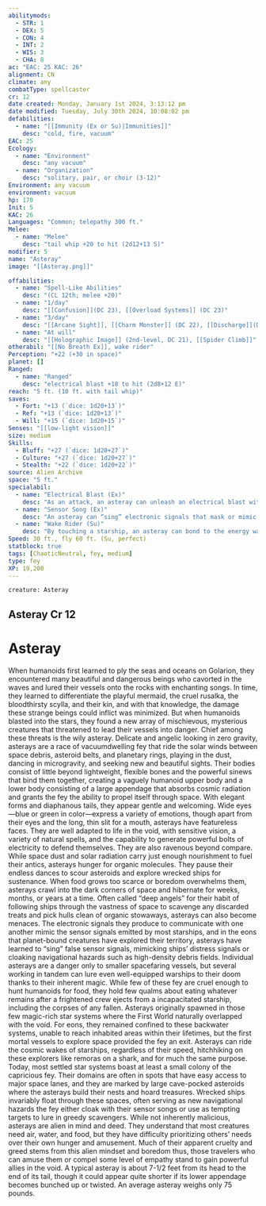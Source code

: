 ```yaml
---
abilitymods:
  - STR: 1
  - DEX: 5
  - CON: 4
  - INT: 2
  - WIS: 3
  - CHA: 8 
ac: "EAC: 25 KAC: 26" 
alignment: CN
climate: any
combatType: spellcaster
cr: 12
date created: Monday, January 1st 2024, 3:13:12 pm
date modified: Tuesday, July 30th 2024, 10:08:02 pm
defabilities:
  - name: "[[Immunity (Ex or Su)|Immunities]]"
    desc: "cold, fire, vacuum"
EAC: 25
Ecology:
  - name: "Environment"
    desc: "any vacuum"
  - name: "Organization"
    desc: "solitary, pair, or choir (3-12)"
Environment: any vacuum
environment: vacuum
hp: 170
Init: 5
KAC: 26
Languages: "Common; telepathy 300 ft."
Melee:
  - name: "Melee"
    desc: "tail whip +20 to hit (2d12+13 S)"
modifier: 5
name: "Asteray"
image: "[[Asteray.png]]"

offabilities:
  - name: "Spell-Like Abilities"
    desc: "(CL 12th; melee +20)"
  - name: "1/day"
    desc: "[[Confusion]](DC 23), [[Overload Systems]] (DC 23)"
  - name: "3/day"
    desc: "[[Arcane Sight]], [[Charm Monster]] (DC 22), [[Discharge]](DC 22), [[Nondetection]]"
  - name: "At will"
    desc: "[[Holographic Image]] (2nd-level, DC 21), [[Spider Climb]]"
otherabil: "[[No Breath Ex]], wake rider"
Perception: "+22 (+30 in space)"
planet: []
Ranged:
  - name: "Ranged"
    desc: "electrical blast +18 to hit (2d8+12 E)"
reach: "5 ft. (10 ft. with tail whip)"
saves:
  - Fort: "+13 (`dice: 1d20+13`)"
  - Ref: "+13 (`dice: 1d20+13`)"
  - Will: "+15 (`dice: 1d20+15`)" 
Senses: "[[low-light vision]]"
size: medium
Skills:
  - Bluff: "+27 (`dice: 1d20+27`)"
  - Culture: "+27 (`dice: 1d20+27`)"
  - Stealth: "+22 (`dice: 1d20+22`)" 
source: Alien Archive
space: "5 ft."
specialabil:
  - name: "Electrical Blast (Ex)"
    desc: "As an attack, an asteray can unleash an electrical blast with a range increment of 70 feet at a single target."
  - name: "Sensor Song (Ex)"
    desc: "An asteray can “sing” electronic signals that mask or mimic sensor readings. As a standard action, an asteray can create a false image of an object as if it had cast the 4th-level version of the spell [[Holographic Image]] (CL 12th). This false reading affects only electronic sensors. Multiple asterays can sing together, increasing the caster level by 1 for each asteray beyond the first singer for the purposes of determining the spell’s range and area affected."
  - name: "Wake Rider (Su)"
    desc: "By touching a starship, an asteray can bond to the energy wake it leaves as it travels. This allows the fey to match speeds with the starship and ride along with it, treating the ship as if it were the “ground” so long as it remains within 100 feet. If the starship enters the Drift, the asteray can choose to accompany the ship into the Drift, or it can disengage as a reaction and remain behind."
Speed: 30 ft., fly 60 ft. (Su, perfect) 
statblock: true
tags: [ChaoticNeutral, fey, medium]
type: fey
XP: 19,200 
---
```


```statblock
creature: Asteray
```

## Asteray Cr 12

# Asteray

When humanoids first learned to ply the seas and oceans on Golarion, they encountered many beautiful and dangerous beings who cavorted in the waves and lured their vessels onto the rocks with enchanting songs. In time, they learned to differentiate the playful mermaid, the cruel rusalka, the bloodthirsty scylla, and their kin, and with that knowledge, the damage these strange beings could inflict was minimized. But when humanoids blasted into the stars, they found a new array of mischievous, mysterious creatures that threatened to lead their vessels into danger. Chief among these threats is the wily asteray.
Delicate and angelic looking in zero gravity, asterays are a race of vacuumdwelling fey that ride the solar winds between space debris, asteroid belts, and planetary rings, playing in the dust, dancing in microgravity, and seeking new and beautiful sights. Their bodies consist of little beyond lightweight, flexible bones and the powerful sinews that bind them together, creating a vaguely humanoid upper body and a lower body consisting of a large appendage that absorbs cosmic radiation and grants the fey the ability to propel itself through space. With elegant forms and diaphanous tails, they appear gentle and welcoming. Wide eyes—blue or green in color—express a variety of emotions, though apart from their eyes and the long, thin slit for a mouth, asterays have featureless faces. They are well adapted to life in the void, with sensitive vision, a variety of natural spells, and the capability to generate powerful bolts of electricity to defend themselves. They are also ravenous beyond compare. While space dust and solar radiation carry just enough nourishment to fuel their antics, asterays hunger for organic molecules. They pause their endless dances to scour asteroids and explore wrecked ships for sustenance. When food grows too scarce or boredom overwhelms them, asterays crawl into the dark corners of space and hibernate for weeks, months, or years at a time.
Often called “deep angels” for their habit of following ships through the vastness of space to scavenge any discarded treats and pick hulls clean of organic stowaways, asterays can also become menaces. The electronic signals they produce to communicate with one another mimic the sensor signals emitted by most starships, and in the eons that planet-bound creatures have explored their territory, asterays have learned to “sing” false sensor signals, mimicking ships’ distress signals or cloaking navigational hazards such as high-density debris fields. Individual asterays are a danger only to smaller spacefaring vessels, but several working in tandem can lure even well-equipped warships to their doom thanks to their inherent magic. While few of these fey are cruel enough to hunt humanoids for food, they hold few qualms about eating whatever remains after a frightened crew ejects from a incapacitated starship, including the corpses of any fallen.
Asterays originally spawned in those few magic-rich star systems where the First World naturally overlapped with the void. For eons, they remained confined to these backwater systems, unable to reach inhabited areas within their lifetimes, but the first mortal vessels to explore space provided the fey an exit. Asterays can ride the cosmic wakes of starships, regardless of their speed, hitchhiking on these explorers like remoras on a shark, and for much the same purpose. Today, most settled star systems boast at least a small colony of the capricious fey. Their domains are often in spots that have easy access to major space lanes, and they are marked by large cave-pocked asteroids where the asterays build their nests and hoard treasures. Wrecked ships invariably float through these spaces, often serving as new navigational hazards the fey either cloak with their sensor songs or use as tempting targets to lure in greedy scavengers.
While not inherently malicious, asterays are alien in mind and deed. They understand that most creatures need air, water, and food, but they have difficulty prioritizing others’ needs over their own hunger and amusement. Much of their apparent cruelty and greed stems from this alien mindset and boredom
thus, those travelers who can amuse them or compel some level of empathy stand to gain powerful allies in the void.
A typical asteray is about 7-1/2 feet from its head to the end of its tail, though it could appear quite shorter if its lower appendage becomes bunched up or twisted. An average asteray weighs only 75 pounds.
